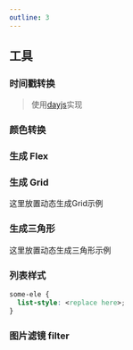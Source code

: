 ```yaml
---
outline: 3
---
```


## 工具

### 时间戳转换

> 使用[dayjs](https://dayjs.fenxianglu.cn/)实现

<Example path="example/css/generate/03" />

### 颜色转换

<Example path="example/css/generate/05" />

### 生成 Flex

<Example path="example/css/generate/02" />

<!--@include: ../../md/flex.md-->


### 生成 Grid

这里放置动态生成Grid示例

### 生成三角形

这里放置动态生成三角形示例


### 列表样式

```css
some-ele {
  list-style: <replace here>;
}
```
<Example path="example/css/generate/04" />

### 图片滤镜 filter

<Example path="example/css/generate/01" />

<Comment />
